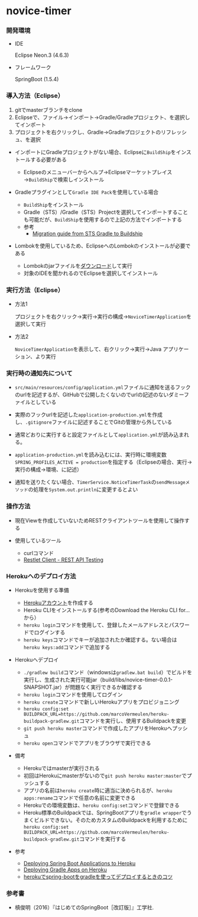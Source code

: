 # novice-timer

### 開発環境
- IDE

    Eclipse Neon.3 (4.6.3)

- フレームワーク

    SpringBoot (1.5.4)

### 導入方法（Eclipse）
1. gitでmasterブランチをclone
2. Eclipseで、ファイル→インポート→Gradle/Gradleプロジェクト、を選択してインポート
3. プロジェクトを右クリックし、Gradle→Gradleプロジェクトのリフレッシュ、を選択

- インポートにGradleプロジェクトがない場合、Eclipseに`BuildShip`をインストールする必要がある
    * Eclipseのメニューバーからヘルプ→Eclipseマーケットプレイス→`BuildShip`で検索しインストール

- Gradleプラグインとして`Gradle IDE Pack`を使用している場合
    * `BuildShip`をインストール
    * Gradle（STS）/Gradle（STS）Projectを選択してインポートすることも可能だが、`BuildShip`を使用するので上記の方法でインポートする
    * 参考
        * [Migration guide from STS Gradle to Buildship](https://github.com/eclipse/buildship/wiki/Migration-guide-from-STS-Gradle-to-Buildship)

- Lombokを使用しているため、EclipseへのLombokのインストールが必要である
    * Lombokのjarファイルを[ダウンロード](https://projectlombok.org/download)して実行
    * 対象のIDEを聞かれるのでEclipseを選択してインストール

### 実行方法（Eclipse）

- 方法1

    プロジェクトを右クリック→実行→実行の構成→`NoviceTimerApplication`を選択して実行

- 方法2

    `NoviceTimerApplication`を表示して、右クリック→実行→Java アプリケーション、より実行

### 実行時の通知先について
- `src/main/resources/config/application.yml`ファイルに通知を送るフックのurlを記述するが、GitHubで公開したくないのでurlの記述のないダミーファイルとしている

- 実際のフックurlを記述した`application-production.yml`を作成し、`.gitignore`ファイルに記述することでGitの管理から外している

- 通常どおりに実行すると設定ファイルとして`application.yml`が読み込まれる。

- `application-production.yml`を読み込むには、実行時に環境変数`SPRING_PROFILES_ACTIVE = production`を指定する（Eclipseの場合、実行→実行の構成→環境、に記述）

- 通知を送りたくない場合、`TimerService.NoticeTimerTask`の`sendMessageメソッド`の処理を`System.out.println`に変更するとよい

### 操作方法
- 現在Viewを作成していないためRESTクライアントツールを使用して操作する

- 使用しているツール
    * curlコマンド
    * [Restlet Client - REST API Testing](https://chrome.google.com/webstore/detail/restlet-client-rest-api-t/aejoelaoggembcahagimdiliamlcdmfm)

### Herokuへのデプロイ方法

- Herokuを使用する準備
    * [Herokuアカウント](https://signup.heroku.com/dc)を作成する
    * Heroku CLIをインストールする(参考のDownload the Heroku CLI for...から）
    * `heroku login`コマンドを使用して、登録したメールアドレスとパスワードでログインする
    * `heroku keys`コマンドでキーが追加されたか確認する。ない場合は`heroku keys:add`コマンドで追加する

- Herokuへデプロイ
    * `./gradlew build`コマンド（windowsは`gradlew.bat build`）でビルドを実行し、生成された実行可能jar（build/libs/novice-timer-0.0.1-SNAPSHOT.jar）が問題なく実行できるか確認する
    * `heroku login`コマンドを使用してログイン
    * `heroku create`コマンドで新しいHerokuアプリをプロビジョニング
    * `heroku config:set BUILDPACK_URL=https://github.com/marcoVermeulen/heroku-buildpack-gradlew.git`コマンドを実行し、使用するBuildpackを変更
    * `git push heroku master`コマンドで作成したアプリをHerokuへプッシュ
    * `heroku open`コマンドでアプリをブラウザで実行できる

- 備考
    * Herokuではmasterが実行される
    * 初回はHerokuにmasterがないので`git push heroku master:master`でプッシュする
    * アプリの名前は`heroku create`時に適当に決められるが、`heroku apps:rename`コマンドで任意の名前に変更できる
    * Herokuでの環境変数は、`heroku config:set`コマンドで登録できる
    * Heroku標準のBuildpackでは、SpringBootアプリを`gradle wrapper`でうまくビルドできない。そのためカスタムのBuildpackを利用するために`heroku config:set BUILDPACK_URL=https://github.com/marcoVermeulen/heroku-buildpack-gradlew.git`コマンドを実行する

- 参考
    * [Deploying Spring Boot Applications to Heroku](https://devcenter.heroku.com/articles/deploying-spring-boot-apps-to-heroku)
    * [Deploying Gradle Apps on Heroku](https://devcenter.heroku.com/articles/deploying-gradle-apps-on-heroku)
    * [herokuでspring-bootをgradleを使ってデプロイするときのコツ](http://qiita.com/gosshys/items/fa02b390b60ee3001dae)

### 参考書

- 槙俊明（2016）『はじめてのSpringBoot［改訂版］』工学社.
